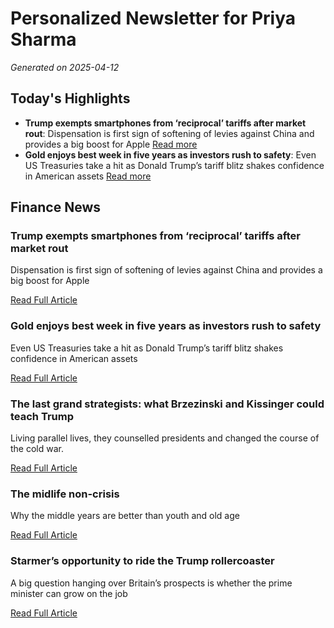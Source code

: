# Personalized Newsletter for Priya Sharma

*Generated on 2025-04-12*

## Today's Highlights

- **Trump exempts smartphones from ‘reciprocal’ tariffs after market rout**: Dispensation is first sign of softening of levies against China and provides a big boost for Apple [Read more](https://www.ft.com/content/3eb48a07-7cb0-4a44-9159-eb5b402c2fec)
- **Gold enjoys best week in five years as investors rush to safety**: Even US Treasuries take a hit as Donald Trump’s tariff blitz shakes confidence in American assets [Read more](https://www.ft.com/content/9ace439d-d143-4009-a432-445899ba3bb4)

## Finance News

### Trump exempts smartphones from ‘reciprocal’ tariffs after market rout

Dispensation is first sign of softening of levies against China and provides a big boost for Apple

[Read Full Article](https://www.ft.com/content/3eb48a07-7cb0-4a44-9159-eb5b402c2fec)

### Gold enjoys best week in five years as investors rush to safety

Even US Treasuries take a hit as Donald Trump’s tariff blitz shakes confidence in American assets

[Read Full Article](https://www.ft.com/content/9ace439d-d143-4009-a432-445899ba3bb4)

### The last grand strategists: what Brzezinski and Kissinger could teach Trump

Living parallel lives, they counselled presidents and changed the course of the cold war.

[Read Full Article](https://www.ft.com/content/84d6ba6b-2898-4aa5-aa27-c0151b56a339)

### The midlife non-crisis

Why the middle years are better than youth and old age

[Read Full Article](https://www.ft.com/content/53d69720-28e1-409b-acee-284bef970711)

### Starmer’s opportunity to ride the Trump rollercoaster

A big question hanging over Britain’s prospects is whether the prime minister can grow on the job

[Read Full Article](https://www.ft.com/content/7bead590-52c3-47fe-953d-7eddb817b532)

